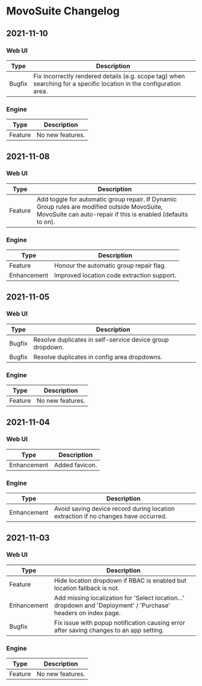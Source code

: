 # MovoSuite Changelog

## 2021-11-10

### Web UI

| Type			| Description		|
|---------------|-------------------|
| Bugfix		| Fix incorrectly rendered details (e.g. scope tag) when searching for a specific location in the configuration area.	|

### Engine

| Type			| Description		|
|---------------|-------------------|
| Feature		| No new features.	|

## 2021-11-08

### Web UI

| Type			| Description		|
|---------------|-------------------|
| Feature		| Add toggle for automatic group repair. If Dynamic Group rules are modified outside MovoSuite, MovoSuite can auto-repair if this is enabled (defaults to on).	|

### Engine

| Type			| Description		|
|---------------|-------------------|
| Feature		| Honour the automatic group repair flag.	|
| Enhancement	| Improved location code extraction support.	|

## 2021-11-05

### Web UI

| Type			| Description		|
|---------------|-------------------|
| Bugfix		| Resolve duplicates in self-service device group dropdown.	|
| Bugfix		| Resolve duplicates in config area dropdowns.	|

### Engine

| Type			| Description		|
|---------------|-------------------|
| Feature		| No new features.	|

## 2021-11-04

### Web UI

| Type			| Description		|
|---------------|-------------------|
| Enhancement	| Added favicon.	|

### Engine

| Type			| Description		|
|---------------|-------------------|
| Enhancement	| Avoid saving device record during location extraction if no changes have occurred.	|

## 2021-11-03

### Web UI

| Type			| Description		|
|---------------|-------------------|
| Feature		| Hide location dropdown if RBAC is enabled but location fallback is not.	|
| Enhancement	| Add missing localization for 'Select location...' dropdown and 'Deployment' / 'Purchase' headers on index page.	|
| Bugfix		| Fix issue with popup notification causing error after saving changes to an app setting.	|

### Engine

| Type			| Description		|
|---------------|-------------------|
| Feature		| No new features.	|